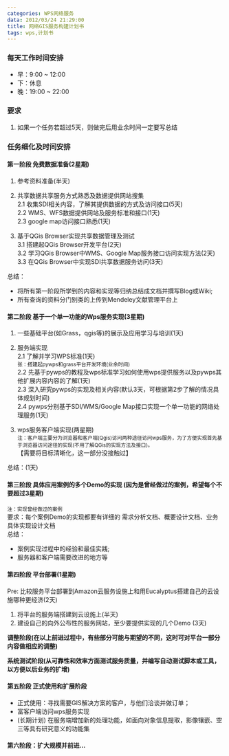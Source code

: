 ```yaml
---
categories: WPS网络服务
data: 2012/03/24 21:29:00
title: 网络GIS服务构建计划书
tags: wps,计划书
---
```

### 每天工作时间安排

* 早：9:00 ~ 12:00
* 下：休息
* 晚：19:00 ~ 22:00

### 要求

1. 如果一个任务若超过5天，则做完后用业余时间一定要写总结

### 任务细化及时间安排
#### 第一阶段 免费数据准备(2星期)

1. 参考资料准备(半天)

2. 	共享数据共享服务方式熟悉及数据提供网站搜集  
   	2\.1 收集SDI相关内容，了解其提供数据的方式及访问接口(5天)  
   	2\.2 WMS、WFS数据提供网站及服务标准和接口(1天)   
   	2\.3 google map访问接口熟悉(1天)  

3. 	基于QGis Browser实现共享数据管理及测试  
	3\.1 搭建起QGis Browser开发平台(2天)  
	3\.2 学习QGis Browser中WMS、Google Map服务接口访问实现方法(2天)  
	3\.3 在QGis Browser中实现SDI共享数据服务访问(3天)  

总结：

* 将所有第一阶段所学到的内容和实现等归纳总结成文档并撰写Blog或Wiki;
* 所有查询的资料分门别类的上传到Mendeley文献管理平台上  

#### 第二阶段 基于一个单一功能的Wps服务实现(3星期)

1. 一些基础平台(如Grass，qgis等)的展示及应用学习与培训(1天)  

2. 服务端实现  
	2.1 了解并学习WPS标准(1天)  
	<small>张：搭建起pywps和grass平台开发环境(业余时间)</small>  
	2.2 先基于pywps的教程及wps标准学习如何使用wps提供服务以及pywps其他扩展内容内容的了解(1天)  
	2.3 深入研究pywps的实现及相关内容(默认3天，可根据第2步了解的情况具体规划时间)  
	2.4 pywps分别基于SDI/WMS/Google Map接口实现一个单一功能的网络处理服务(1天)  

3. wps服务客户端实现(两星期)  
	<small>注：客户端主要分为浏览器和客户端(Qgis)访问两种途径访问wps服务，为了方便实现首先基于浏览器访问途径的实现(不用了解QGis的实现方法及接口)。</small>  
	【需要将目标清晰化，这一部分没接触过】  
	
总结：(1天)

#### 第三阶段 具体应用案例的多个Demo的实现 (因为是曾经做过的案例，希望每个不要超过3星期)
<small> 注：实现曾经做过的案例 </small>  
要求：每个案例Demo的实现都要有详细的 需求分析文档、概要设计文档、业务具体实现设计文档  
总结：

* 案例实现过程中的经验和最佳实践;  
* 服务器和客户端需要改进的地方等

#### 第四阶段 平台部署(1星期)
Pre: 比较服务平台部署到Amazon云服务设施上和用Eucalyptus搭建自己的云设施哪种更经济(2天)  
1. 将平台的服务端搭建到云设施上(半天)  
2. 建设自己的向外公布性的服务网站，至少要提供实现的几个Demo (3天)  
  
**调整阶段(在以上前进过程中，有些部分可能与期望的不同，这时可对平台一部分内容做相应的调整)**

**系统测试阶段(从可靠性和效率方面测试服务质量，并编写自动测试脚本或工具，以方便以后业务的扩增)**

#### 第五阶段 正式使用和扩展阶段

* 正式使用：寻找需要GIS解决方案的客户，与他们洽谈并做订单；
* 富客户端访问wps服务实现
* (长期计划) 在服务端增加新的处理功能，如面向对象信息提取，影像镶嵌、空三等具有研究意义的功能集
	
#### 第六阶段：扩大规模并前进...  

